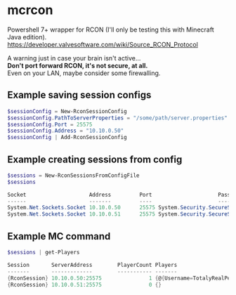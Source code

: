 # mcrcon

Powershell 7+ wrapper for RCON (I'll only be testing this with Minecraft Java edition).  
<https://developer.valvesoftware.com/wiki/Source_RCON_Protocol>  

A warning just in case your brain isn't active...  
**Don't port forward RCON, it's not secure, at all.**  
Even on your LAN, maybe consider some firewalling.  
  
## Example saving session configs  
  
```powershell
$sessionConfig = New-RconSessionConfig  
$sessionConfig.PathToServerProperties = "/some/path/server.properties"  
$sessionConfig.Port = 25575  
$sessionConfig.Address = "10.10.0.50"  
$sessionConfig | Add-RconSessionConfig
```  
  
## Example creating sessions from config
  
```powershell
$sessions = New-RconSessionsFromConfigFile
$sessions

Socket                    Address         Port                     Password
------                    -------         ----                     --------
System.Net.Sockets.Socket 10.10.0.50      25575 System.Security.SecureString
System.Net.Sockets.Socket 10.10.0.51      25575 System.Security.SecureString
```
  
## Example MC command  
  
```powershell
$sessions | get-Players

Session       ServerAddress        PlayerCount Players
-------       -------------        ----------- -------
{RconSession} 10.10.0.50:25575               1 {@{Username=TotalyRealPerson; UUID=cfa1e851-50d5-4440-926d-ab99951fa3b3}}
{RconSession} 10.10.0.51:25575               0 {}

```
